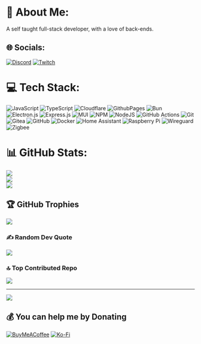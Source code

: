 # 💫 About Me:
A self taught full-stack developer, with a love of back-ends.


## 🌐 Socials:
[![Discord](https://img.shields.io/badge/Discord-%237289DA.svg?logo=discord&logoColor=white)](https://discord.gg/QhmtYSsprZ) [![Twitch](https://img.shields.io/badge/Twitch-%239146FF.svg?logo=Twitch&logoColor=white)](https://twitch.tv/wont_stream) 

# 💻 Tech Stack:
![JavaScript](https://img.shields.io/badge/javascript-%23323330.svg?style=plastic&logo=javascript&logoColor=%23F7DF1E) ![TypeScript](https://img.shields.io/badge/typescript-%23007ACC.svg?style=plastic&logo=typescript&logoColor=white) ![Cloudflare](https://img.shields.io/badge/Cloudflare-F38020?style=plastic&logo=Cloudflare&logoColor=white) ![GithubPages](https://img.shields.io/badge/github%20pages-121013?style=plastic&logo=github&logoColor=white) ![Bun](https://img.shields.io/badge/Bun-%23000000.svg?style=plastic&logo=bun&logoColor=white) ![Electron.js](https://img.shields.io/badge/Electron-191970?style=plastic&logo=Electron&logoColor=white) ![Express.js](https://img.shields.io/badge/express.js-%23404d59.svg?style=plastic&logo=express&logoColor=%2361DAFB) ![MUI](https://img.shields.io/badge/MUI-%230081CB.svg?style=plastic&logo=mui&logoColor=white) ![NPM](https://img.shields.io/badge/NPM-%23CB3837.svg?style=plastic&logo=npm&logoColor=white) ![NodeJS](https://img.shields.io/badge/node.js-6DA55F?style=plastic&logo=node.js&logoColor=white) ![GitHub Actions](https://img.shields.io/badge/github%20actions-%232671E5.svg?style=plastic&logo=githubactions&logoColor=white) ![Git](https://img.shields.io/badge/git-%23F05033.svg?style=plastic&logo=git&logoColor=white) ![Gitea](https://img.shields.io/badge/Gitea-34495E?style=plastic&logo=gitea&logoColor=5D9425) ![GitHub](https://img.shields.io/badge/github-%23121011.svg?style=plastic&logo=github&logoColor=white) ![Docker](https://img.shields.io/badge/docker-%230db7ed.svg?style=plastic&logo=docker&logoColor=white) ![Home Assistant](https://img.shields.io/badge/home%20assistant-%2341BDF5.svg?style=plastic&logo=home-assistant&logoColor=white) ![Raspberry Pi](https://img.shields.io/badge/-RaspberryPi-C51A4A?style=plastic&logo=Raspberry-Pi) ![Wireguard](https://img.shields.io/badge/wireguard-%2388171A.svg?style=plastic&logo=wireguard&logoColor=white) ![Zigbee](https://img.shields.io/badge/zigbee-%23EB0443.svg?style=plastic&logo=zigbee&logoColor=white)
# 📊 GitHub Stats:
![](https://github-readme-stats.vercel.app/api?username=wont-stream&theme=dark&hide_border=true&include_all_commits=false&count_private=false)<br/>
![](https://github-readme-streak-stats.herokuapp.com/?user=wont-stream&theme=dark&hide_border=true)<br/>
![](https://github-readme-stats.vercel.app/api/top-langs/?username=wont-stream&theme=dark&hide_border=true&include_all_commits=false&count_private=false&layout=compact)

## 🏆 GitHub Trophies
![](https://github-profile-trophy.vercel.app/?username=wont-stream&theme=dark&no-frame=true&no-bg=false&margin-w=4)

### ✍️ Random Dev Quote
![](https://quotes-github-readme.vercel.app/api?type=horizontal&theme=dark)

### 🔝 Top Contributed Repo
![](https://github-contributor-stats.vercel.app/api?username=wont-stream&limit=5&theme=dark&combine_all_yearly_contributions=true)

---
[![](https://visitcount.itsvg.in/api?id=wont-stream&icon=10&color=12)](https://visitcount.itsvg.in)

  ## 💰 You can help me by Donating
  [![BuyMeACoffee](https://img.shields.io/badge/Buy%20Me%20a%20Coffee-ffdd00?style=for-the-badge&logo=buy-me-a-coffee&logoColor=black)](https://buymeacoffee.com/wont_stream) [![Ko-Fi](https://img.shields.io/badge/Ko--fi-F16061?style=for-the-badge&logo=ko-fi&logoColor=white)](https://ko-fi.com/wont_stream) 

  
<!-- Proudly created with GPRM ( https://gprm.itsvg.in ) -->
